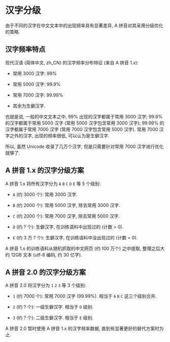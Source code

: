 # 汉字分级

由于不同的汉字在中文文本中的出现频率具有显著差异,
A 拼音对其采用分级优化的策略.

## 汉字频率特点

现代汉语 (简体中文, zh_CN) 的汉字频率分布特征 (来自 A 拼音 1.x):

- 常用 3000 汉字: 99%

- 常用 5000 汉字: 99.9%

- 常用 7000 汉字: 99.99%

- 其余为生僻汉字.

也就是说, 一般的中文文本之中, 99% 出现的汉字都属于常用 3000 汉字;
99.9% 的汉字都属于常用 5000 汉字 (常用 5000 汉字包含常用 3000 汉字);
99.99% 的汉字都属于常用 7000 汉字 (常用 7000 汉字包含常用 5000 汉字).
常用 7000 汉字之外的汉字, 出现的频率很低, 可以认为是生僻汉字.

所以, 虽然 Unicode 收录了几万个汉字,
但是只需要针对常用 7000 汉字进行优化就够了.

## A 拼音 1.x 的汉字分级方案

A 拼音 1.x 将所有汉字分为 `A` `B` `C` `D` `E` 等 5 个级别:

- `A` (约 3000 个): 常用 3000 汉字.

- `B` (约 2000 个): 常用 5000 汉字, 除去常用 3000 汉字.

- `C` (约 2000 个): 常用 7000 汉字, 除去常用 5000 汉字.

- `D` (约 ? 个): 生僻汉字, 在训练语料中出现过的 (计数 > 0).

- `E` (约 3 万 ? 个): 生僻汉字, 在训练语料中没出现过的 (计数 = 0).

A 拼音 1.x 的训练语料从随机抓取的中文网页 (约 100 万个) 之中提取,
整理之后大约 12GB 文本 (utf-8 编码, 约 30 亿字).

## A 拼音 2.0 的汉字分级方案

A 拼音 2.0 将汉字分为 `1` `2` `3` 等 3 个级别:

- `1` (约 7000 个): 常用 7000 汉字 (99.99%).
  相当于 `A` `B` `C` 这三个级别合并.

- `2` (约 ? 个): 一级生僻汉字.
  相当于 `D` 级别.

- `3` (约 ? 个): 二级生僻汉字.
  相当于 `E` 级别.

A 拼音 2.0 暂时使用 A 拼音 1.x 的汉字频率数据,
直到有显著更好的替代方案时为止.
